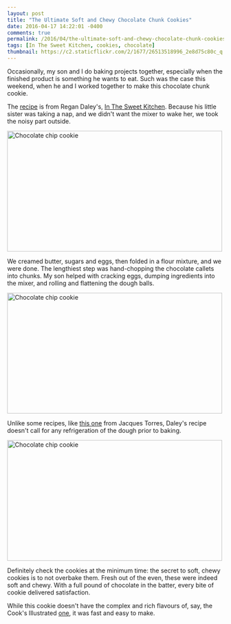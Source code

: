 ```yaml
---
layout: post
title: "The Ultimate Soft and Chewy Chocolate Chunk Cookies"
date: 2016-04-17 14:22:01 -0400
comments: true
permalink: /2016/04/the-ultimate-soft-and-chewy-chocolate-chunk-cookies.html
tags: [In The Sweet Kitchen, cookies, chocolate]
thumbnail: https://c2.staticflickr.com/2/1677/26513518996_2e8d75c80c_q.jpg
---
```


Occasionally, my son and I do baking projects together, especially when the
finished product is something he wants to eat. Such was the case this weekend,
when he and I worked together to make this chocolate chunk cookie.

The [recipe](http://www.thefrenchberry.com/2012/04/chocolate-chunk-cookies.html)
is from Regan Daley's, [In The Sweet Kitchen](/tag/in-the-sweet-kitchen/). Because
his little sister was taking a nap, and we didn't want the mixer to wake her,
we took the noisy part outside.

<a data-flickr-embed="true"  href="https://www.flickr.com/photos/gnuf/26266619330/in/photostream/" title="Chocolate chip cookie"><img src="https://farm2.staticflickr.com/1671/26266619330_b5c3531d9d.jpg" width="500" height="281" alt="Chocolate chip cookie"></a><script async src="//embedr.flickr.com/assets/client-code.js" charset="utf-8"></script>

We creamed butter, sugars and eggs, then folded in a flour mixture,
and we were done. The lengthiest step was hand-chopping the chocolate callets into
chunks. My son helped with cracking eggs, dumping ingredients into the mixer, 
and rolling and flattening the dough balls. 

<a data-flickr-embed="true"  href="https://www.flickr.com/photos/gnuf/25936589663/in/photostream/" title="Chocolate chip cookie"><img src="https://farm2.staticflickr.com/1588/25936589663_7770e5dcc2.jpg" width="500" height="281" alt="Chocolate chip cookie"></a><script async src="//embedr.flickr.com/assets/client-code.js" charset="utf-8"></script>

Unlike some recipes, like [this one](/2008/11/chocolate-chip-cookies.html) from 
Jacques Torres, Daley's recipe doesn't call for any refrigeration of the dough prior
to baking. 

<a data-flickr-embed="true"  href="https://www.flickr.com/photos/gnuf/26513518996/in/photostream/" title="Chocolate chip cookie"><img src="https://farm2.staticflickr.com/1677/26513518996_2e8d75c80c.jpg" width="500" height="281" alt="Chocolate chip cookie"></a><script async src="//embedr.flickr.com/assets/client-code.js" charset="utf-8"></script>

Definitely check the cookies at the minimum time: the secret to soft, chewy cookies is 
to not overbake them. Fresh out of the even, these were indeed soft and chewy. With a full 
pound of chocolate in the batter, every bite of cookie delivered satisfaction.

While this cookie doesn't have the complex and rich flavours of, say, the Cook's Illustrated
[one](/2009/06/perfect-chocolate-chip-cookies.html), it was fast and easy to make.
